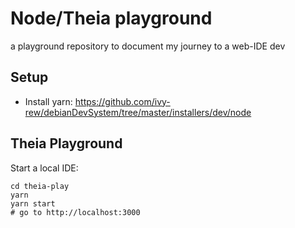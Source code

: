 # Node/Theia playground

a playground repository to document my journey to a web-IDE dev

## Setup

- Install yarn: https://github.com/ivy-rew/debianDevSystem/tree/master/installers/dev/node


## Theia Playground

Start a local IDE:
``` 
cd theia-play
yarn
yarn start
# go to http://localhost:3000
```
